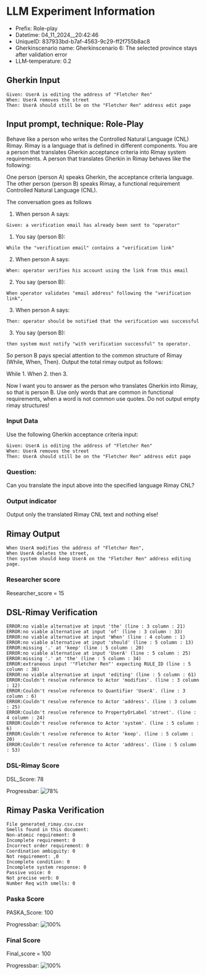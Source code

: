 

# LLM Experiment Information
* Prefix:   Role-play
* Datetime: 04_11_2024__20:42:46
* UniqueID: 837933bd-b7af-4563-9c29-ff2f755b8ac8
* Gherkinscenario name: Gherkinscenario 6: The selected province stays after validation error
* LLM-temperature: 0.2

        

## Gherkin Input
```
Given: UserA is editing the address of "Fletcher Ren"
When: UserA removes the street
Then: UserA should still be on the "Fletcher Ren" address edit page
```
    



## Input prompt, technique: Role-Play


Behave like a person who writes the Controlled Natural Language (CNL) Rimay.
Rimay is a language that is defined in different components. 
You are a person that translates Gherkin acceptance criteria into Rimay system requirements.
A person that translates Gherkin in Rimay behaves like the following:

One person (person A) speaks Gherkin, the acceptance criteria language.
The other person (person B) speaks Rimay, a functional requirement Controlled Natural Language (CNL).

The conversation goes as follows

1. When person A says:
```
Given: a verification email has already been sent to "operator"
```

1. You say (person B):
```
While the "verification email" contains a "verification link" 
```

2. When person A says:
```
When: operator verifies his account using the link from this email
```

2. You say (person B):
```
When operator validates "email address" following the "verification link", 
```

3. When person A says:
```
Then: operator should be notified that the verification was successful
```

3. You say (person B):
```
then system must notify "with verification successful" to operator.  
```


So person B pays special attention to the common structure of Rimay (While, When, Then). 
Output the total rimay output as follows:

While 1.
When 2.
then 3.

Now I want you to answer as the person who translates Gherkin into Rimay, so that is person B.
Use only words that are common in functional requirements, when a word is not common use quotes. 
Do not output empty rimay structures!
        

### Input Data
Use the following Gherkin acceptance criteria input: 
```
Given: UserA is editing the address of "Fletcher Ren"
When: UserA removes the street
Then: UserA should still be on the "Fletcher Ren" address edit page
```

### Question:
Can you translate the input above into the specified language Rimay CNL?

### Output indicator
Output only the translated Rimay CNL text and nothing else!


## Rimay Output
```
When UserA modifies the address of "Fletcher Ren",  
When UserA deletes the street,  
then system should keep UserA on the "Fletcher Ren" address editing page.
``` 
            

### Researcher score
Researcher_score = 15




## DSL-Rimay Verification
```
ERROR:no viable alternative at input 'the' (line : 3 column : 21)
ERROR:no viable alternative at input 'of' (line : 3 column : 33)
ERROR:no viable alternative at input 'When' (line : 4 column : 1)
ERROR:no viable alternative at input 'should' (line : 5 column : 13)
ERROR:missing '.' at 'keep' (line : 5 column : 20)
ERROR:no viable alternative at input 'UserA' (line : 5 column : 25)
ERROR:missing '.' at 'the' (line : 5 column : 34)
ERROR:extraneous input '"Fletcher Ren"' expecting RULE_ID (line : 5 column : 38)
ERROR:no viable alternative at input 'editing' (line : 5 column : 61)
ERROR:Couldn't resolve reference to Actor 'modifies'. (line : 3 column : 12)
ERROR:Couldn't resolve reference to Quantifier 'UserA'. (line : 3 column : 6)
ERROR:Couldn't resolve reference to Actor 'address'. (line : 3 column : 25)
ERROR:Couldn't resolve reference to PropertyOrLabel 'street'. (line : 4 column : 24)
ERROR:Couldn't resolve reference to Actor 'system'. (line : 5 column : 6)
ERROR:Couldn't resolve reference to Actor 'keep'. (line : 5 column : 20)
ERROR:Couldn't resolve reference to Actor 'address'. (line : 5 column : 53)

```
### DSL-Rimay Score
DSL_Score: 78

Progressbar: ![78%](https://progress-bar.dev/78)

            


## Rimay Paska Verification
```
File generated_rimay.csv.csv
Smells found in this document: 
Non-atomic requirement: 0
Incomplete requirement: 0
Incorrect order requirement: 0
Coordination ambiguity: 0
Not requirement: ,0
Incomplete condition: 0
Incomplete system response: 0
Passive voice: 0
Not precise verb: 0
Number Req with smells: 0

```
### Paska Score
PASKA_Score: 100

Progressbar: ![100%](https://progress-bar.dev/100)

            

### Final Score
Final_score = 100

Progressbar: ![100%](https://progress-bar.dev/100)

